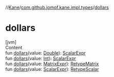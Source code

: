 //[Kane](../index.md)/[com.github.jomof.kane.impl.types](index.md)/[dollars](dollars.md)



# dollars  
[jvm]  
Content  
fun [dollars](dollars.md)(value: [Double](https://kotlinlang.org/api/latest/jvm/stdlib/kotlin/-double/index.html)): [ScalarExpr](../com.github.jomof.kane.impl/-scalar-expr/index.md)  
fun [dollars](dollars.md)(value: [Int](https://kotlinlang.org/api/latest/jvm/stdlib/kotlin/-int/index.html)): [ScalarExpr](../com.github.jomof.kane.impl/-scalar-expr/index.md)  
fun [dollars](dollars.md)(value: [MatrixExpr](../com.github.jomof.kane.impl/-matrix-expr/index.md)): [RetypeMatrix](../com.github.jomof.kane.impl/-retype-matrix/index.md)  
fun [dollars](dollars.md)(value: [ScalarExpr](../com.github.jomof.kane.impl/-scalar-expr/index.md)): [RetypeScalar](../com.github.jomof.kane.impl/-retype-scalar/index.md)  



